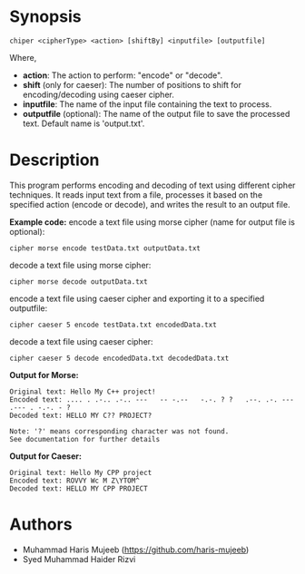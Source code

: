 # Synopsis
```
chiper <cipherType> <action> [shiftBy] <inputfile> [outputfile]
```
Where,
* **action**: The action to perform: "encode" or "decode".
* **shift** (only for caeser): The number of positions to shift for encoding/decoding using caeser cipher.
* **inputfile**: The name of the input file containing the text to process.
* **outputfile** (optional): The name of the output file to save the processed text. Default name is 'output.txt'.

# Description
This program performs encoding and decoding of text using different cipher techniques. It reads input text from a file, processes it based on the specified action (encode or decode), and writes the result to an output file.


**Example code:**
encode a text file using morse cipher (name for output file is optional): 
```
cipher morse encode testData.txt outputData.txt 
```
decode a text file using morse cipher:
```
cipher morse decode outputData.txt 
```

encode a text file using caeser cipher and exporting it to a specified outputfile:
```
cipher caeser 5 encode testData.txt encodedData.txt
```
decode a text file using caeser cipher: 
```
cipher caeser 5 decode encodedData.txt decodedData.txt 
```

**Output for Morse:**
```
Original text: Hello My C++ project!
Encoded text: .... . .-.. .-.. ---   -- -.--   -.-. ? ?   .--. .-. --- .--- . -.-. - ?
Decoded text: HELLO MY C?? PROJECT?

Note: '?' means corresponding character was not found.
See documentation for further details
```

**Output for Caeser:**
```
Original text: Hello My CPP project
Encoded text: ROVVY Wc M Z\YTOM^
Decoded text: HELLO MY CPP PROJECT
```

# Authors
- Muhammad Haris Mujeeb (https://github.com/haris-mujeeb)
- Syed Muhammad Haider Rizvi
